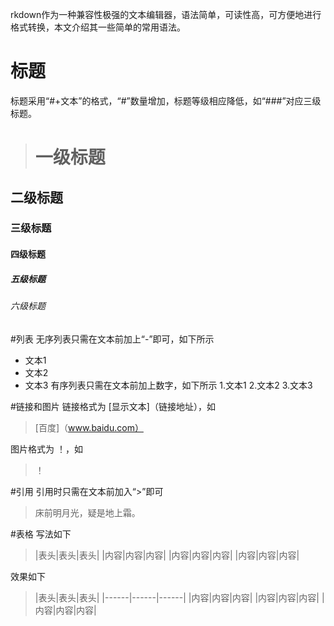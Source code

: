 rkdown作为一种兼容性极强的文本编辑器，语法简单，可读性高，可方便地进行格式转换，本文介绍其一些简单的常用语法。

# 标题
标题采用“#+文本”的格式，“#”数量增加，标题等级相应降低，如“###”对应三级标题。
># 一级标题
## 二级标题
### 三级标题
#### 四级标题
##### 五级标题
###### 六级标题

#列表
无序列表只需在文本前加上“-”即可，如下所示
- 文本1
- 文本2
- 文本3
有序列表只需在文本前加上数字，如下所示
1.文本1
2.文本2
3.文本3

#链接和图片
链接格式为 [显示文本]（链接地址），如
>[百度]（www.baidu.com）

图片格式为 ！[](图片链接地址)，如
>！[](http://cdn2.jianshu.io/assets/web/app_download-e9146ff3a117129153d283495b51f40e.png)

#引用
引用时只需在文本前加入“>”即可
>床前明月光，疑是地上霜。

#表格
写法如下
>|表头|表头|表头|
|内容|内容|内容|
|内容|内容|内容|
|内容|内容|内容|

效果如下

>|表头|表头|表头|
|------|------|------|
|内容|内容|内容|
|内容|内容|内容|
|内容|内容|内容|
